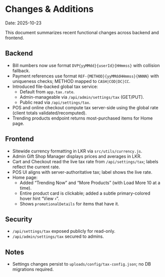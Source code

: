 # Changes & Additions

Date: 2025-10-23

This document summarizes recent functional changes across backend and frontend.

## Backend
- Bill numbers now use format `DVP{yyMMdd}{userId}{HHmmss}` with collision fallback.
- Payment references use format `REF-{METHOD}{yyMMddHHmmss}{NNNN}` with uniqueness checks; METHOD mapped to `CASH|COD|DC|CC`.
- Introduced file-backed global tax service:
	- Default from `app.tax.rate`.
	- Admin-manageable via `/api/admin/settings/tax` (GET/PUT).
	- Public read via `/api/settings/tax`.
- POS and online checkout compute tax server-side using the global rate (client totals validated/recomputed).
- Trending products endpoint returns most-purchased items for Home page.

## Frontend
- Sitewide currency formatting in LKR via `src/utils/currency.js`.
- Admin Gift Shop Manager displays prices and averages in LKR.
- Cart and Checkout read the live tax rate from `/api/settings/tax`; labels reflect the current rate.
- POS UI aligns with server-authoritative tax; label shows the live rate.
- Home page:
	- Added “Trending Now” and “More Products” (with Load More 10 at a time).
	- Entire product card is clickable; added a subtle primary-colored hover hint “View ›”.
	- Shows `promotionalDetails` for items that have it.

## Security
- `/api/settings/tax` exposed publicly for read-only.
- `/api/admin/settings/tax` secured to admins.

## Notes
- Settings changes persist to `uploads/config/tax-config.json`; no DB migrations required.
